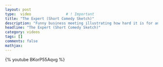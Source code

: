 ```yaml
---
layout: post
type:  video                # ! Important
title: "The Expert (Short Comedy Sketch)"
description: "Funny business meeting illustrating how hard it is for an engineer to fit into the corporate world! Starring: Orion Lee, James Marlowe, Abdiel LeRoy, Ewa Wojcik, Tatjana Sendzimir."
headline: "The Expert (Short Comedy Sketch)"
category: videos
tags: []
comments: false
mathjax:
---
```

{% youtube BKorP55Aqvg %}
